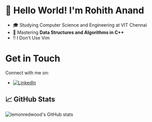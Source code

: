 # 👋 Hello World! I'm Rohith Anand

- 🎓 Studying Computer Science and Engineering at VIT Chennai
- 🧠 Mastering **Data Structures and Algorithms in C++**
- ‼️ I Don't Use Vim

# Get in Touch
Connect with me on:
- [![LinkedIn](https://img.shields.io/badge/LinkedIn-Connect-blue?style=for-the-badge&logo=linkedin)](https://www.linkedin.com/in/rohith-anand-026578262/)

## 📈 GitHub Stats

![lemonredwood's GitHub stats](https://github-readme-stats.vercel.app/api?username=lemonredwood&show_icons=true&theme=tokyonight)
